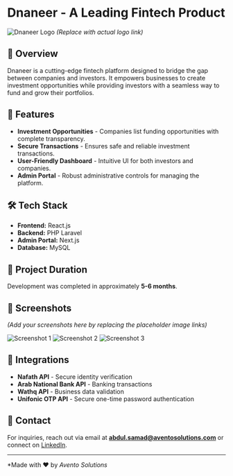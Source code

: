 # Dnaneer - A Leading Fintech Product

![Dnaneer Logo](https://dnaneer.com/assets/images/header-logo.png) *(Replace with actual logo link)*

## 📌 Overview
Dnaneer is a cutting-edge fintech platform designed to bridge the gap between companies and investors. It empowers businesses to create investment opportunities while providing investors with a seamless way to fund and grow their portfolios.

## 🚀 Features
- **Investment Opportunities** - Companies list funding opportunities with complete transparency.
- **Secure Transactions** - Ensures safe and reliable investment transactions.
- **User-Friendly Dashboard** - Intuitive UI for both investors and companies.
- **Admin Portal** - Robust administrative controls for managing the platform.

## 🛠️ Tech Stack
- **Frontend:** React.js
- **Backend:** PHP Laravel
- **Admin Portal:** Next.js
- **Database:** MySQL

## 📅 Project Duration
Development was completed in approximately **5-6 months**.

## 📸 Screenshots
*(Add your screenshots here by replacing the placeholder image links)*

![Screenshot 1](https://your-screenshot-url1.com)
![Screenshot 2](https://your-screenshot-url2.com)
![Screenshot 3](https://your-screenshot-url3.com)

## 🔗 Integrations
- **Nafath API** - Secure identity verification
- **Arab National Bank API** - Banking transactions
- **Wathq API** - Business data validation
- **Unifonic OTP API** - Secure one-time password authentication

## 📧 Contact
For inquiries, reach out via email at **[abdul.samad@aventosolutions.com](mailto:abdul.samad@aventosolutions.com)** or connect on [LinkedIn](https://linkedin.com/in/your-profile).

---
*Made with ❤️ by *Avento Solutions*

